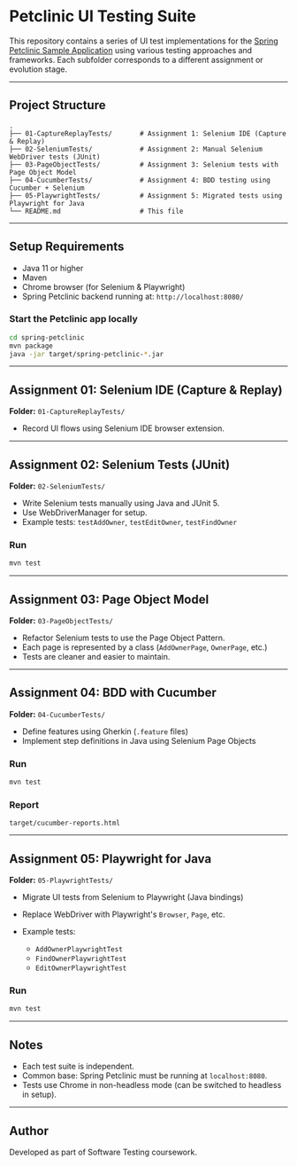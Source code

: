 # Petclinic UI Testing Suite

This repository contains a series of UI test implementations for the [Spring Petclinic Sample Application](https://github.com/spring-projects/spring-petclinic?tab=readme-ov-file#run-petclinic-locally) using various testing approaches and frameworks. Each subfolder corresponds to a different assignment or evolution stage.

---

## Project Structure

```
.
├── 01-CaptureReplayTests/       # Assignment 1: Selenium IDE (Capture & Replay)
├── 02-SeleniumTests/            # Assignment 2: Manual Selenium WebDriver tests (JUnit)
├── 03-PageObjectTests/          # Assignment 3: Selenium tests with Page Object Model
├── 04-CucumberTests/            # Assignment 4: BDD testing using Cucumber + Selenium
├── 05-PlaywrightTests/          # Assignment 5: Migrated tests using Playwright for Java
└── README.md                    # This file
```

---

## Setup Requirements

* Java 11 or higher
* Maven
* Chrome browser (for Selenium & Playwright)
* Spring Petclinic backend running at: `http://localhost:8080/`

### Start the Petclinic app locally

```bash
cd spring-petclinic
mvn package
java -jar target/spring-petclinic-*.jar
```

---

## Assignment 01: Selenium IDE (Capture & Replay)

**Folder:** `01-CaptureReplayTests/`

* Record UI flows using Selenium IDE browser extension.

---

## Assignment 02: Selenium Tests (JUnit)

**Folder:** `02-SeleniumTests/`

* Write Selenium tests manually using Java and JUnit 5.
* Use WebDriverManager for setup.
* Example tests: `testAddOwner`, `testEditOwner`, `testFindOwner`

### Run

```bash
mvn test
```

---

## Assignment 03: Page Object Model

**Folder:** `03-PageObjectTests/`

* Refactor Selenium tests to use the Page Object Pattern.
* Each page is represented by a class (`AddOwnerPage`, `OwnerPage`, etc.)
* Tests are cleaner and easier to maintain.

---

## Assignment 04: BDD with Cucumber

**Folder:** `04-CucumberTests/`

* Define features using Gherkin (`.feature` files)
* Implement step definitions in Java using Selenium Page Objects

### Run

```bash
mvn test
```

### Report

```
target/cucumber-reports.html
```

---

## Assignment 05: Playwright for Java

**Folder:** `05-PlaywrightTests/`

* Migrate UI tests from Selenium to Playwright (Java bindings)
* Replace WebDriver with Playwright's `Browser`, `Page`, etc.
* Example tests:

  * `AddOwnerPlaywrightTest`
  * `FindOwnerPlaywrightTest`
  * `EditOwnerPlaywrightTest`

### Run

```bash
mvn test
```

---

## Notes

* Each test suite is independent.
* Common base: Spring Petclinic must be running at `localhost:8080`.
* Tests use Chrome in non-headless mode (can be switched to headless in setup).

---

## Author

Developed as part of Software Testing coursework.
